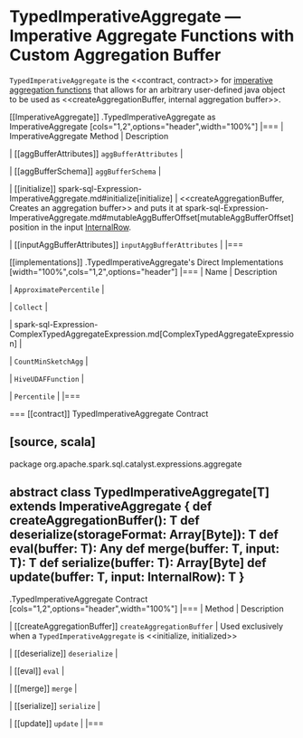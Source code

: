 # TypedImperativeAggregate &mdash; Imperative Aggregate Functions with Custom Aggregation Buffer

`TypedImperativeAggregate` is the <<contract, contract>> for [imperative aggregation functions](ImperativeAggregate.md) that allows for an arbitrary user-defined java object to be used as <<createAggregationBuffer, internal aggregation buffer>>.

[[ImperativeAggregate]]
.TypedImperativeAggregate as ImperativeAggregate
[cols="1,2",options="header",width="100%"]
|===
| ImperativeAggregate Method
| Description

| [[aggBufferAttributes]] `aggBufferAttributes`
|

| [[aggBufferSchema]] `aggBufferSchema`
|

| [[initialize]] spark-sql-Expression-ImperativeAggregate.md#initialize[initialize]
| <<createAggregationBuffer, Creates an aggregation buffer>> and puts it at spark-sql-Expression-ImperativeAggregate.md#mutableAggBufferOffset[mutableAggBufferOffset] position in the input [InternalRow](../InternalRow.md).

| [[inputAggBufferAttributes]] `inputAggBufferAttributes`
|
|===

[[implementations]]
.TypedImperativeAggregate's Direct Implementations
[width="100%",cols="1,2",options="header"]
|===
| Name
| Description

| `ApproximatePercentile`
|

| `Collect`
|

| spark-sql-Expression-ComplexTypedAggregateExpression.md[ComplexTypedAggregateExpression]
|

| `CountMinSketchAgg`
|

| `HiveUDAFFunction`
|

| `Percentile`
|
|===

=== [[contract]] TypedImperativeAggregate Contract

[source, scala]
----
package org.apache.spark.sql.catalyst.expressions.aggregate

abstract class TypedImperativeAggregate[T] extends ImperativeAggregate {
  def createAggregationBuffer(): T
  def deserialize(storageFormat: Array[Byte]): T
  def eval(buffer: T): Any
  def merge(buffer: T, input: T): T
  def serialize(buffer: T): Array[Byte]
  def update(buffer: T, input: InternalRow): T
}
----

.TypedImperativeAggregate Contract
[cols="1,2",options="header",width="100%"]
|===
| Method
| Description

| [[createAggregationBuffer]] `createAggregationBuffer`
| Used exclusively when a `TypedImperativeAggregate` is <<initialize, initialized>>

| [[deserialize]] `deserialize`
|

| [[eval]] `eval`
|

| [[merge]] `merge`
|

| [[serialize]] `serialize`
|

| [[update]] `update`
|
|===
